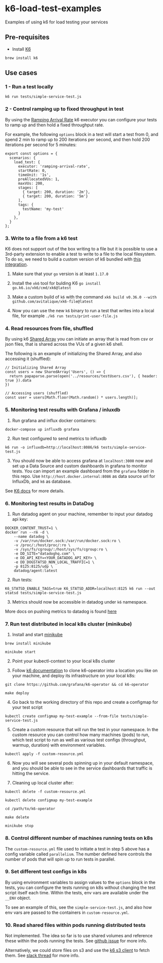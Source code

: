 # k6-load-test-examples
Examples of using k6 for load testing your services

## Pre-requisites
- Install [K6](https://k6.io/docs/get-started/installation/)
```
brew install k6
```

## Use cases

### 1 - Run a test locally
```
k6 run tests/simple-service-test.js
```

### 2 - Control ramping up to fixed throughput in test
By using the [Ramping Arrival Rate](https://k6.io/docs/using-k6/scenarios/executors/ramping-arrival-rate/) k6 executor you can configure your tests to ramp up and then hold a fixed throughput rate. 

For example, the following `options` block in a test will start a test from 0, and spend 2 min to ramp up to 200 iterations per second, and then hold 200 iterations per second for 5 minutes:
```
export const options = {
  scenarios: {
    load_test: {
      executor: 'ramping-arrival-rate',
      startRate: 0,
      timeUnit: '1s',
      preAllocatedVUs: 1,
      maxVUs: 200,
      stages: [
        { target: 200, duration: '2m'},
        { target: 200, duration: '5m'}
      ],
      tags: {
        testName: 'my-test'
      }
    },
  }
};
```

### 3. Write to a file from a k6 test
K6 does not support out of the box writing to a file but it is possible to use a 3rd-party extension to enable a test to write to a file to the local filesystem. To do so, we need to build a custom version of k6 bundled with [this integration](https://github.com/avitalique/xk6-file).

1. Make sure that your `go` version is at least `1.17.0`

2. Install the `xk6` tool for bulding K6 `go install go.k6.io/xk6/cmd/xk6@latest`

3. Make a custom build of `k6` with the command `xk6 build v0.36.0 --with github.com/avitalique/xk6-file@latest`

4. Now you can use the new `k6` binary to run a test that writes into a local file, for example `./k6 run tests/print-user-file.js`

### 4. Read resources from file, shuffled
By using k6 [Shared Array](https://k6.io/docs/javascript-api/k6-data/sharedarray/) you can initiate an array that is read from csv or json files, that is shared across the VUs of a given k6 shell.

The following is an example of initializing the Shared Array, and also accessing it (shuffled):
```
// Initializing Shared Array
const users = new SharedArray('Users', () => {
  return papaparse.parse(open('../resources/testUsers.csv'), { header: true }).data
})

// Accessing users (shuffled)
const user = users[Math.floor(Math.random() * users.length)];
```

### 5. Monitoring test results with Grafana / inluxdb
1. Run grafana and influx docker containers: 
```
docker-compose up influxdb grafana
```

2. Run test configured to send metrics to influxdb
```
k6 run -o influxdb=http://localhost:8086/k6 tests/simple-service-test.js
```

3. You should now be able to access grafana at `localhost:3000` now and set up a Data Source and custom dashboards in grafana to monitor tests. You can import an example dashboard from the `grafana` folder in this repo. Use `http://host.docker.internal:8086` as data source url for InfluxDb, and `k6` as database.

See [K6 docs](https://k6.io/docs/results-output/real-time/influxdb-+-grafana/) for more details.

### 6. Monitoring test results in DataDog
1. Run datadog agent on your machine, remember to input your datadog api key:
```
DOCKER_CONTENT_TRUST=1 \
docker run --rm -d \
    --name datadog \
    -v /var/run/docker.sock:/var/run/docker.sock:ro \
    -v /proc/:/host/proc/:ro \
    -v /sys/fs/cgroup/:/host/sys/fs/cgroup:ro \
    -e DD_SITE="datadoghq.com" \
    -e DD_API_KEY=<YOUR_DATADOG_API_KEY> \
    -e DD_DOGSTATSD_NON_LOCAL_TRAFFIC=1 \
    -p 8125:8125/udp \
    datadog/agent:latest
```

2. Run tests:
```
K6_STATSD_ENABLE_TAGS=true K6_STATSD_ADDR=localhost:8125 k6 run --out statsd tests/simple-service-test.js
```

3. Metrics should now be accessible in datadog under `k6` namespace.

More docs on pushing metrics to datadog is found [here](https://k6.io/docs/results-output/real-time/datadog/)



### 7. Run test distributed in local k8s cluster (minikube)
1. Install and start [minikube](https://minikube.sigs.k8s.io/docs/start/)
```
brew install minikube

minikube start
```

2. Point your kubectl-context to your local k8s cluster

3. Follow [k6 documentation](https://k6.io/blog/running-distributed-tests-on-k8s/) to clone k6-operator into a location you like on your machine, and deploy its infrastructure on your local k8s: 
```
git clone https://github.com/grafana/k6-operator && cd k6-operator

make deploy
```

4. Go back to the working directory of this repo and create a configmap for your test script
```
kubectl create configmap my-test-example --from-file tests/simple-service-test.js
```

5. Create a custom resource that will run the test in your namespace. In the custom resource you can control how many machines (pods) to run, which test script to run as well as various test configs (throughput, warmup, duration) with environment variables.
```
kubectl apply -f custom-resource.yml
```

6. Now you will see several pods spinning up in your default namespace, and you should be able to see in the service dashboards that traffic is hitting the service.

7. Cleaning up local cluster after:
```
kubectl delete -f custom-resource.yml

kubectl delete configmap my-test-example

cd /path/to/k6-operator

make delete

minikube stop
```

### 8. Control different number of machines running tests on k8s
The `custom-resource.yml` file used to initiate a test in step 5 above has a config variable called `parallelism`. The number defined here controls the number of pods that will spin up to run tests in parallel.

### 9. Set different test configs in k8s
By using environment variables to assign values to the `options` block in the tests, you can configure the tests running on k8s without changing the test script itself each time. Within the tests, env vars are available under the `__ENV` object.

To see an example of this, see the `simple-service-test.js`, and also how env vars are passed to the containers in `custom-resource.yml`.

### 10. Read shared files within pods running distributed tests
Not implemented. The idea so far is to use shared volumes and reference these within the pods running the tests. 
See [github issue](https://github.com/grafana/k6/issues/2043#issuecomment-1335391149) for more info.

Alternatively, we could store files on s3 and use the [k6 s3 client](https://k6.io/docs/javascript-api/jslib/aws/s3client/) to fetch them.
See [slack thread](https://k6io.slack.com/archives/C3FH0694P/p1669969233924929) for more info.
